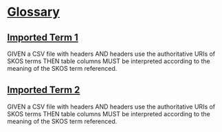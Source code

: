 # [Glossary](#glossary)

## [Imported Term 1](#imported-term-1)

<!--{
  "uri": "/#1",
  "aliases": "Alias 1.1,Alias 1.2,Alias 1.3"
}-->

GIVEN a CSV file with headers AND headers use the authoritative URIs of SKOS terms THEN table columns MUST be interpreted according to the meaning of the SKOS term referenced.

## [Imported Term 2](#imported-term-2)

<!--{
  "uri": "/#2",
  "aliases": "Alias 2.1,Alias 2.2,Alias 2.3"
}-->

GIVEN a CSV file with headers AND headers use the authoritative URIs of SKOS terms THEN table columns MUST be interpreted according to the meaning of the SKOS term referenced.
